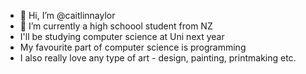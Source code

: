 - 👋 Hi, I’m @caitlinnaylor
- 🌱 I’m currently a high schoool student from NZ
- I'll be studying computer science at Uni next year 
- My favourite part of computer science is programming 
- I also really love any type of art - design, painting, printmaking etc. 

<!---
caitlinnaylor/caitlinnaylor is a ✨ special ✨ repository because its `README.md` (this file) appears on your GitHub profile.
You can click the Preview link to take a look at your changes.
--->
